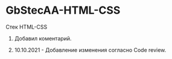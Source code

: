 ﻿# GbStecAA-HTML-CSS
Стек HTML-CSS
1) Добавил коментарий. 

2) 10.10.2021 - Добавление изменения согласно Code review.